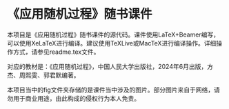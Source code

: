 # 《应用随机过程》随书课件

本项目是《应用随机过程》随书课件的源代码。课件使用LaTeX+Beamer编写，可以使用XeLaTeX进行编译。建议使用TeXLive或MacTeX进行编译操作。详细操作方式，请参见readme.tex文件。

对应的教材是：《应用随机过程》，中国人民大学出版社，2024年6月出版，方杰、周熙雯、郭君默编著。

本项目当中的fig文件夹存储的是课件当中涉及的图片。部分图片来自于网络，请勿用于商业用途，由此构成的侵权行为本人免责。
